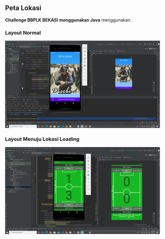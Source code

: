 ## Peta Lokasi

**Challenge BBPLK BEKASI menggunakan Java**
menggunakan .

### Layout Normal 
![Screenshot](https://github.com/disebud/petaLokasi/blob/master/sss/1_main.png?raw=true)

### Layout Menuju Lokasi Loading
![Screenshot](https://github.com/disebud/wasitDigital/blob/master/ss/2_satu_vs_tiga.png?raw=true)

